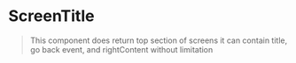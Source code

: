 # ScreenTitle

> This component does return top section of screens it can contain title, go back event, and rightContent without limitation
